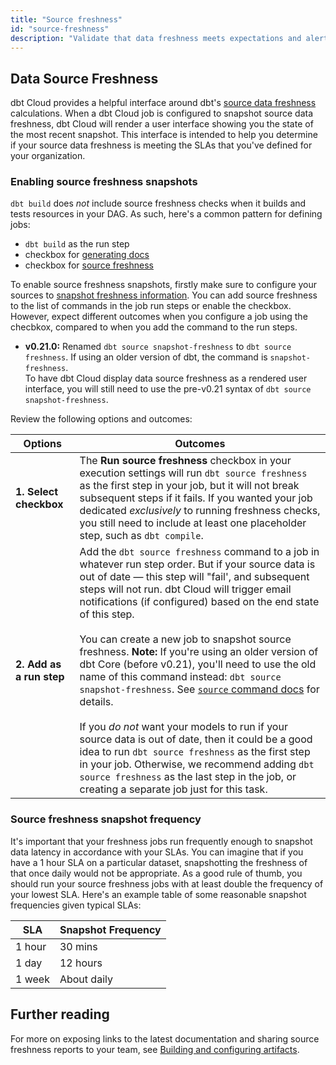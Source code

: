 ```yaml
---
title: "Source freshness"
id: "source-freshness"
description: "Validate that data freshness meets expectations and alert if stale."
---
```


## Data Source Freshness

dbt Cloud provides a helpful interface around dbt's [source data freshness](/docs/build/sources#snapshotting-source-data-freshness) calculations. When a dbt Cloud job is configured to snapshot source data freshness, dbt Cloud will render a user interface showing you the state of the most recent snapshot. This interface is intended to help you determine if your source data freshness is meeting the SLAs that you've defined for your organization.

<Lightbox src="/img/docs/dbt-cloud/using-dbt-cloud/data-sources-next.png" title="Data Sources in dbt Cloud"/>

### Enabling source freshness snapshots

`dbt build` does _not_ include source freshness checks when it builds and tests resources in your DAG. As such, here's a common pattern for defining jobs:
- `dbt build` as the run step
- checkbox for [generating docs](/docs/collaborate/build-and-view-your-docs#set-up-a-documentation-job)
- checkbox for [source freshness](#checkbox)

<Lightbox src="/img/docs/dbt-cloud/select-source-freshness.png" title="Selecting source freshness"/>

To enable source freshness snapshots, firstly make sure to configure your sources to [snapshot freshness information](/docs/build/sources#snapshotting-source-data-freshness). You can add source freshness to the list of commands in the job run steps or enable the checkbox. However, expect different outcomes when you configure a job using the checbkox, compared to when you add the command to the run steps.

<Changelog>

  - **v0.21.0:** Renamed `dbt source snapshot-freshness` to `dbt source freshness`. If using an older version of dbt, the command is `snapshot-freshness`.  
  To have dbt Cloud display data source freshness as a rendered user interface, you will still need to use the pre-v0.21 syntax of `dbt source snapshot-freshness`.

</Changelog>

Review the following options and outcomes:

| Options | Outcomes |
|--------| ------- |
| **1. Select checkbox <a id="checkbox"></a>** | The **Run source freshness** checkbox in your execution settings will run `dbt source freshness` as the first step in your job, but it will not break subsequent steps if it fails. If you wanted your job dedicated *exclusively* to running freshness checks, you still need to include at least one placeholder step, such as `dbt compile`. |
| **2. Add as a run step** | Add the `dbt source freshness` command to a job in whatever run step order. But if your source data is out of date &mdash; this step will "fail', and subsequent steps will not run. dbt Cloud will trigger email notifications (if configured) based on the end state of this step. <br /><br /> You can create a new job to snapshot source freshness. **Note:** If you're using an older version of dbt Core (before v0.21), you'll need to use the old name of this command instead: `dbt source snapshot-freshness`. See [`source` command docs](commands/source) for details.<br /><br /> If you *do not* want your models to run if your source data is out of date, then it could be a good idea to run `dbt source freshness` as the first step in your job. Otherwise, we recommend adding `dbt source freshness` as the last step in the job, or creating a separate job just for this task.  |


<Lightbox src="/img/docs/dbt-cloud/using-dbt-cloud/job-step-source-freshness.png" title="Adding a step to snapshot source freshness"/>


### Source freshness snapshot frequency
It's important that your freshness jobs run frequently enough to snapshot data latency in accordance with your SLAs. You can imagine that if you have a 1 hour SLA on a particular dataset, snapshotting the freshness of that <Term id="table" /> once daily would not be appropriate. As a good rule of thumb, you should run your source freshness jobs with at least double the frequency of your lowest SLA.  Here's an example table of some reasonable snapshot frequencies given typical SLAs:

| SLA | Snapshot Frequency |
| --- | ------------------ |
| 1 hour | 30 mins |
| 1 day | 12 hours |
| 1 week | About daily |

## Further reading

For more on exposing links to the latest documentation and sharing source freshness reports to your team, see [Building and configuring artifacts](artifacts).

